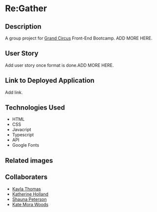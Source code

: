 # Re:Gather

## Description

A group project for [Grand Circus](https://www.grandcircus.co/bootcamps/) Front-End Bootcamp. ADD MORE HERE.

## User Story

Add user story once format is done.ADD MORE HERE.

## Link to Deployed Application

Add link.

## Technologies Used

- HTML
- CSS
- Javacript
- Typescript
- API
- Google Fonts

## Related images

## Collaboraters

- [Kayla Thomas](https://github.com/KaylaLT)
- [Katherine Holland](https://github.com/kkholland)
- [Shauna Peterson](https://github.com/Carmilla21)
- [Kate Mora Woods](https://github.com/bailandocubita)
